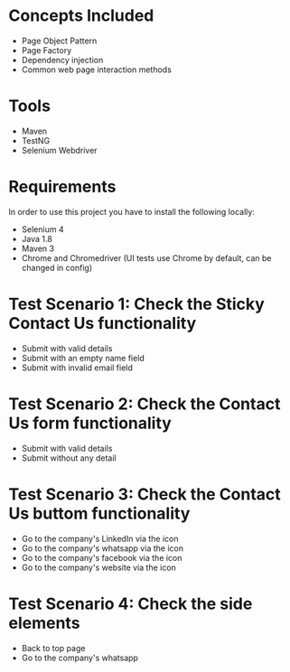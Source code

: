 # Concepts Included

  * Page Object Pattern
  * Page Factory
  * Dependency injection
  * Common web page interaction methods

# Tools
  * Maven
  * TestNG
  * Selenium Webdriver
  
# Requirements
In order to use this project you have to install the following locally:

  * Selenium 4
  * Java 1.8
  * Maven 3
  * Chrome and Chromedriver (UI tests use Chrome by default, can be changed in config)
 
# Test Scenario 1: Check the Sticky Contact Us functionality
  * Submit with valid details
  * Submit with an empty name field
  * Submit with invalid email field

# Test Scenario 2: Check the Contact Us form functionality
 * Submit with valid details
 * Submit without any detail

# Test Scenario 3: Check the Contact Us buttom functionality
 * Go to the company's LinkedIn via the icon
 * Go to the company's whatsapp via the icon
 * Go to the company's facebook via the icon
 * Go to the company's website via the icon
 
# Test Scenario 4: Check the side elements
 * Back to top page
 * Go to the company's whatsapp
 
 
